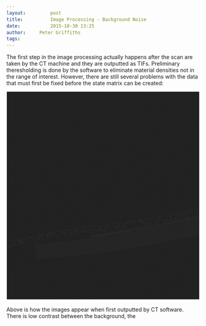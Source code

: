 ```yaml
---
layout:     	post
title:      	Image Processing - Background Noise
date:       	2015-10-30 13:25
author:     Peter Griffiths
tags:        
---
```


The first step in the image processing actually happens after the scan are taken by the CT  machine and they are outputted as TIFs.  Preliminary theresholding is done by the software to eliminate material densities not in the range of interest. However, there are still several problems with the data that must first be fixed before the state matrix can be created: 

![Grayscale image](https://github.com/Materials-Informatics-Class-Fall2015/MIC-Microparticle-distribution/blob/gh-pages/img/Image%20Processing/grayscale.jpg?raw=true)

Above is how the images appear when first outputted by CT software. There is low contrast between the background, the   